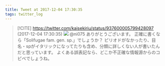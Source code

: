 ```yaml
---
title: Tweet at 2017-12-04 17:30:35
tags: twitter_log
---
```


> [!CITE] https://twitter.com/kaisekiriu/status/937600005799428097 (2017-12-04 17:30:35)
> ![](https://twitter.com/kaisekiriu/status/937600005799428097)
> @ni075 ありがとうございます。
> 正確に書くなら「Solifugae fam. gen. sp.」でしょうか？
> ピリオドがなかったり、目名・spがイタリックになってたりも含め、分類に詳しくない人が書いたんだと思っています。
> よくある誤表記なら、どこか不正確な情報源からのコピペでしょうね。
